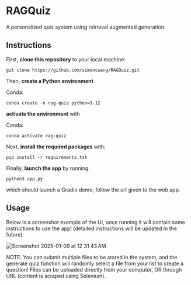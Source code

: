 # RAGQuiz
A personalized quiz system using retrieval augmented generation.

## Instructions

First, **clone this repository** to your local machine:

    git clone https://github.com/simoncwang/RAGQuiz.git

Then, **create a Python environment**

Conda:

    conda create -n rag-quiz python=3.12

**activate the environment** with

Conda:

    conda activate rag-quiz

Next, **install the required packages** with:

    pip install -r requirements.txt

Finally, **launch the app** by running:

    python3 app.py

which should launch a Gradio demo, follow the url given to the web app.

## Usage

Below is a screenshot example of the UI, once running it will contain some instructions to use the app! (detailed instructions will be updated in the future)

![Screenshot 2025-01-09 at 12 31 43 AM](https://github.com/user-attachments/assets/272b0d1f-e6f9-45d4-98f3-1981b1da25da)

NOTE: You can submit multiple files to be stored in the system, and the generate quiz function will randomly select a file from your list to create a question! Files can be uploaded directly from your computer, OR through URL (content is scraped using Selenium).
